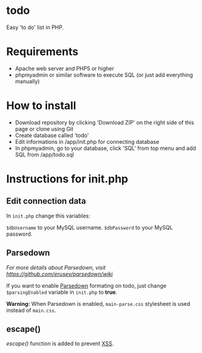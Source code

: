 # todo
Easy 'to do' list in PHP.

# Requirements

- Apache web server and PHP5 or higher
- phpmyadmin or similar software to execute SQL (or just add everything manually)

# How to install

- Download repository by clicking 'Download ZIP' on the right side of this page or clone using Git
- Create database called 'todo'
- Edit informations in /app/init.php for connecting database
- In phpmyadmin, go to your database, click 'SQL' from top menu and add SQL from /app/todo.sql

# Instructions for init.php

## Edit connection data

In `init.php` change this variables:

`$dbUsername` to your MySQL username.
`$dbPassword` to your MySQL password.

## Parsedown

*For more details about Parsedown, visit https://github.com/erusev/parsedown/wiki*

If you want to enable [Parsedown](https://parsedown.org "Parsedown Homepage") formating on todo, just change `$parsingEnabled` variable in `init.php` to **true**.

**Warning:** When Parsedown is enabled, `main-parse.css` stylesheet is used instead of `main.css`.

## escape()

*escape()* function is added to prevent [XSS](https://en.wikipedia.org/wiki/Cross-site_scripting "Cross-site scripting attack (redirects to Wikipedia)").
